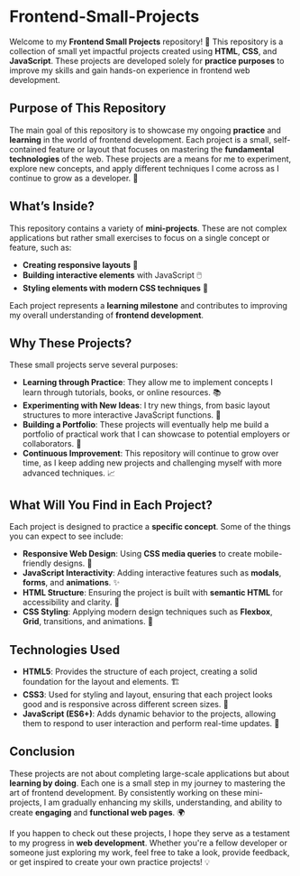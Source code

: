 # Frontend-Small-Projects

Welcome to my **Frontend Small Projects** repository! 🎉 This repository is a collection of small yet impactful projects created using **HTML**, **CSS**, and **JavaScript**. These projects are developed solely for **practice purposes** to improve my skills and gain hands-on experience in frontend web development.

## Purpose of This Repository

The main goal of this repository is to showcase my ongoing **practice** and **learning** in the world of frontend development. Each project is a small, self-contained feature or layout that focuses on mastering the **fundamental technologies** of the web. These projects are a means for me to experiment, explore new concepts, and apply different techniques I come across as I continue to grow as a developer. 🚀

## What’s Inside?

This repository contains a variety of **mini-projects**. These are not complex applications but rather small exercises to focus on a single concept or feature, such as:

- **Creating responsive layouts** 📱
- **Building interactive elements** with JavaScript 🖱️
- **Styling elements with modern CSS techniques** 🎨

Each project represents a **learning milestone** and contributes to improving my overall understanding of **frontend development**.

## Why These Projects?

These small projects serve several purposes:

- **Learning through Practice**: They allow me to implement concepts I learn through tutorials, books, or online resources. 📚
- **Experimenting with New Ideas**: I try new things, from basic layout structures to more interactive JavaScript functions. 🔄
- **Building a Portfolio**: These projects will eventually help me build a portfolio of practical work that I can showcase to potential employers or collaborators. 💼
- **Continuous Improvement**: This repository will continue to grow over time, as I keep adding new projects and challenging myself with more advanced techniques. 📈

## What Will You Find in Each Project?

Each project is designed to practice a **specific concept**. Some of the things you can expect to see include:

- **Responsive Web Design**: Using **CSS media queries** to create mobile-friendly designs. 📱
- **JavaScript Interactivity**: Adding interactive features such as **modals**, **forms**, and **animations**. ✨
- **HTML Structure**: Ensuring the project is built with **semantic HTML** for accessibility and clarity. 📝
- **CSS Styling**: Applying modern design techniques such as **Flexbox**, **Grid**, transitions, and animations. 🎨

## Technologies Used

- **HTML5**: Provides the structure of each project, creating a solid foundation for the layout and elements. 🏗️
- **CSS3**: Used for styling and layout, ensuring that each project looks good and is responsive across different screen sizes. 📐
- **JavaScript (ES6+)**: Adds dynamic behavior to the projects, allowing them to respond to user interaction and perform real-time updates. 🔄

## Conclusion

These projects are not about completing large-scale applications but about **learning by doing**. Each one is a small step in my journey to mastering the art of frontend development. By consistently working on these mini-projects, I am gradually enhancing my skills, understanding, and ability to create **engaging** and **functional web pages**. 🌍

If you happen to check out these projects, I hope they serve as a testament to my progress in **web development**. Whether you're a fellow developer or someone just exploring my work, feel free to take a look, provide feedback, or get inspired to create your own practice projects! 💡
